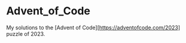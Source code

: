 # Advent_of_Code
My solutions to the [Advent of Code][https://adventofcode.com/2023] puzzle of 2023.
